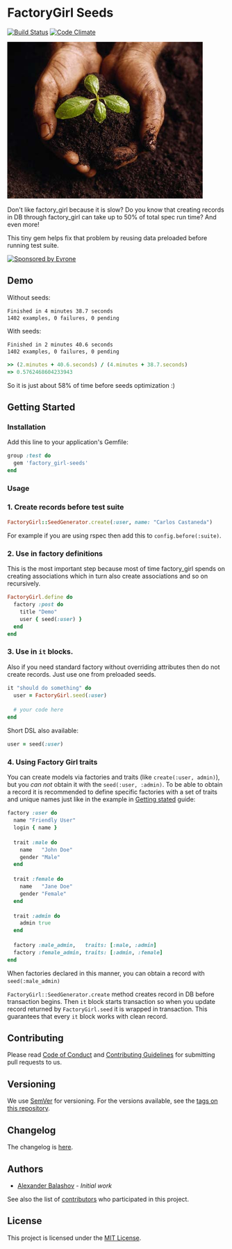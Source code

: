 # FactoryGirl Seeds

[![Build Status](https://travis-ci.org/evrone/factory_girl-seeds.svg?branch=master)](https://travis-ci.org/evrone/factory_girl-seeds)
[![Code Climate](https://codeclimate.com/github/evrone/factory_girl-seeds.png)](https://codeclimate.com/github/evrone/factory_girl-seeds)

![](readme_content/seed.jpg)

Don't like factory_girl because it is slow? Do you know that creating records in DB through factory_girl can take up to 50% of total spec run time? And even more!

This tiny gem helps fix that problem by reusing data preloaded before running test suite.

<a href="https://evrone.com/?utm_source=github.com">
  <img src="https://evrone.com/logo/evrone-sponsored-logo.png"
       alt="Sponsored by Evrone" width="231">
</a>

## Demo

Without seeds:

```
Finished in 4 minutes 38.7 seconds
1402 examples, 0 failures, 0 pending
```

With seeds:

```
Finished in 2 minutes 40.6 seconds
1402 examples, 0 failures, 0 pending
```

```ruby
>> (2.minutes + 40.6.seconds) / (4.minutes + 38.7.seconds)
=> 0.5762468604233943
```

So it is just about 58% of time before seeds optimization :)


## Getting Started
### Installation

Add this line to your application's Gemfile:

```ruby
group :test do
  gem 'factory_girl-seeds'
end
```

### Usage

### 1. Create records before test suite

```ruby
FactoryGirl::SeedGenerator.create(:user, name: "Carlos Castaneda")
```

For example if you are using rspec then add this to ```config.before(:suite)```.

### 2. Use in factory definitions

This is the most important step because most of time factory_girl spends on creating associations which in turn also create associations and so on recursively.

```ruby
FactoryGirl.define do
  factory :post do
    title "Demo"
    user { seed(:user) }
  end
end
```

### 3. Use in `it` blocks.

Also if you need standard factory without overriding attributes then do not create records. Just use one from preloaded seeds.

```ruby
it "should do something" do
  user = FactoryGirl.seed(:user)

  # your code here
end
```

Short DSL also available:

```ruby
user = seed(:user)
```

### 4. Using Factory Girl traits

You can create models via factories and traits (like `create(:user, admin)`), but you *can not* obtain it with the `seed(:user, :admin)`. To be able to obtain a record it is recommended to define specific factories with a set of traits and unique names just like in the example in [Getting stated](https://github.com/thoughtbot/factory_girl/blob/master/GETTING_STARTED.md#traits) guide:

```ruby
factory :user do
  name "Friendly User"
  login { name }

  trait :male do
    name   "John Doe"
    gender "Male"
  end

  trait :female do
    name   "Jane Doe"
    gender "Female"
  end

  trait :admin do
    admin true
  end

  factory :male_admin,   traits: [:male, :admin]
  factory :female_admin, traits: [:admin, :female]
end
```

When factories declared in this manner, you can obtain a record with `seed(:male_admin)`

```FactoryGirl::SeedGenerator.create``` method creates record in DB before transaction begins. 
Then ```it``` block starts transaction so when you update record returned by ```FactoryGirl.seed``` 
it is wrapped in transaction. This guarantees that every ```it``` block works with clean record.

## Contributing

Please read [Code of Conduct](CODE-OF-CONDUCT.md) and [Contributing Guidelines](CONTRIBUTING.md) for submitting pull requests to us.

## Versioning

We use [SemVer](http://semver.org/) for versioning. For the versions available, 
see the [tags on this repository](https://github.com/evrone/factory_girl-seeds/tags). 

## Changelog

The changelog is [here](CHANGELOG.md).

## Authors

* [Alexander Balashov](https://github.com/divineforest) - *Initial work*

See also the list of [contributors](https://github.com/evrone/factory_girl-seeds/contributors) who participated in this project.

## License

This project is licensed under the [MIT License](LICENSE).
